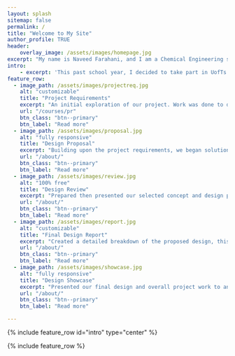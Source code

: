 ```yaml
---
layout: splash
sitemap: false
permalink: /
title: "Welcome to My Site"
author_profile: TRUE
header: 
    overlay_image: /assets/images/homepage.jpg
excerpt: "My name is Naveed Farahani, and I am a Chemical Engineering student in my 4th year at the University of Toronto. I am currently looking for opportunities to begin my professional career upon graduation, you can read my resume [here](https://naveedfarahani.github.io/resume) or can email me."
intro: 
    - excerpt: 'This past school year, I decided to take part in UofTs Multidisciplinary Capstone Design course (APS490Y). As part of a team 6 Chemical and Mechanical engineering studets, we were tasked with designing a portable human powered water purification device for the Canadian disaster relief charity, GlobalMedic.'
feature_row:
  - image_path: /assets/images/projectreq.jpg
    alt: "customizable"
    title: "Project Requirements"
    excerpt: "An initial exploration of our project. Work was done to define our scope, this included understanding the service environment/stakeholders, and detailing functions, objectives, constraints of any design."
    url: "/courses/pr"
    btn_class: "btn--primary"
    btn_label: "Read more"
  - image_path: /assets/images/proposal.jpg
    alt: "fully responsive"
    title: "Design Proposal"
    excerpt: "Building upon the project requirements, we began solution ideation. Alternative designs were brainstormed before evaluations against objectives resulted in choosing the best design to continue with going forward."
    url: "/about/"
    btn_class: "btn--primary"
    btn_label: "Read more"
  - image_path: /assets/images/review.jpg
    alt: "100% free"
    title: "Design Review"
    excerpt: "Prepared then presented our selected concept and design process to our client and project supervisor with the purpose of receiving a go/no go decision."
    url: "/about/"
    btn_class: "btn--primary"
    btn_label: "Read more"  
  - image_path: /assets/images/report.jpg
    alt: "customizable"
    title: "Final Design Report"
    excerpt: "Created a detailed breakdown of the proposed design, this included bill of materials, safety, ergonomics, lifecycle assessments, instruction manuals, and economic analyses."
    url: "/about/"
    btn_class: "btn--primary"
    btn_label: "Read more"
  - image_path: /assets/images/showcase.jpg
    alt: "fully responsive"
    title: "Design Showcase"
    excerpt: "Presented our final design and overall project work to an audience."
    url: "/about/"
    btn_class: "btn--primary"
    btn_label: "Read more"

---
```


{% include feature_row id="intro" type="center" %}

{% include feature_row %}
